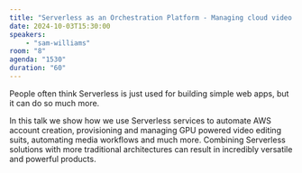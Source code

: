 ```yaml
---
title: "Serverless as an Orchestration Platform - Managing cloud video editing workloads with Lambda."
date: 2024-10-03T15:30:00
speakers:
    - "sam-williams"
room: "8"
agenda: "1530"
duration: "60"
---
```


People often think Serverless is just used for building simple web apps, but it can do so much more.
 
In this talk we show how we use Serverless services to automate AWS account creation, provisioning and managing GPU powered video editing suits, automating media workflows and much more. Combining Serverless solutions with more traditional architectures can result in incredibly versatile and powerful products.